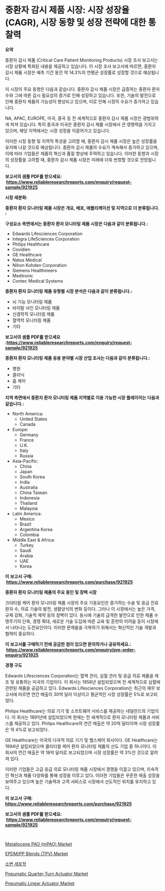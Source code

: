 <p><h1>중환자 감시 제품 시장: 시장 성장율(CAGR), 시장 동향 및 성장 전략에 대한 통찰력</h1></p><p><strong>요약</strong></p>
<p><p>중환자 감시 제품 (Critical Care Patient Monitoring Products) 시장 조사 보고서는 시장 상황에 특화된 내용을 제공하고 있습니다. 이 시장 조사 보고서에 따르면, 중환자 감시 제품 시장은 예측 기간 동안 약 14.3%의 연평균 성장률로 성장할 것으로 예상됩니다.</p><p>이 시장의 주요 동향은 다음과 같습니다. 중환자 감시 제품 시장은 급증하는 중환자 환자 수와 그에 따른 감시 필요성의 증가로 인해 성장하고 있습니다. 또한, 기술의 발전으로 인해 중환자 제품의 기능성이 향상되고 있으며, 이로 인해 시장의 수요가 증가하고 있습니다.</p><p>NA, APAC, EUROPE, 미국, 중국 등 전 세계적으로 중환자 감시 제품 시장은 광범위하게 퍼져 있습니다. 특히 중국과 미국은 중환자 감시 제품 시장에서 큰 영향력을 가지고 있으며, 해당 지역에서는 시장 성장을 이끌어가고 있습니다.</p><p>이러한 시장 동향 및 지역적 특성을 고려할 때, 중환자 감시 제품 시장은 높은 성장률을 유지해 나갈 것으로 예상됩니다. 중환자 감시 제품의 수요가 계속해서 증가하고 있으며, 이에 따라 기업들은 제품의 혁신과 품질 향상에 주력하고 있습니다. 이러한 동향과 시장의 성장률을 고려할 때, 중환자 감시 제품 시장은 미래에 더욱 번창할 것으로 전망됩니다.</p></p>
<p><strong>보고서의 샘플 PDF를 받으세요: &nbsp;<a href="https://www.reliableresearchreports.com/enquiry/request-sample/921925">https://www.reliableresearchreports.com/enquiry/request-sample/921925</a></strong></p>
<p><strong>시장 세분화:</strong></p>
<p><strong> 중환자 환자 모니터링 제품 시장은 개요, 배포, 애플리케이션 및 지역으로 더 분류됩니다. :</strong></p>
<p><strong>구성요소 측면에서는 중환자 환자 모니터링 제품 시장은 다음과 같이 분류됩니다.:</strong></p>
<p><ul><li>Edwards Lifesciences Corporation</li><li>Integra LifeSciences Corporation</li><li>Philips Healthcare</li><li>Covidien</li><li>GE Healthcare</li><li>Natus Medical</li><li>Nihon Kohden Corporation</li><li>Siemens Healthineers</li><li>Medtronic</li><li>Contec Medical Systems</li></ul></p>
<p><strong> 중환자 환자 모니터링 제품 유형별 시장 분석은 다음과 같이 분류됩니다.:</strong></p>
<p><ul><li>뇌 기능 모니터링 제품</li><li>바이탈 사인 모니터링 제품</li><li>신경학적 모니터링 제품</li><li>혈역학 모니터링 제품</li><li>기타</li></ul></p>
<p><strong>보고서의 샘플 PDF를 받으세요 :<a href="https://www.reliableresearchreports.com/enquiry/request-sample/921925">https://www.reliableresearchreports.com/enquiry/request-sample/921925</a></strong></p>
<p><strong> 중환자 환자 모니터링 제품 응용 분야별 시장 산업 조사는 다음과 같이 분류됩니다.:</strong></p>
<p><ul><li>병원</li><li>클리닉</li><li>홈 케어</li><li>기타</li></ul></p>
<p><strong>지역 측면에서 중환자 환자 모니터링 제품 지역별로 이용 가능한 시장 플레이어는 다음과 같습니다.:</strong></p>
<p><ul>
    <li>
        North America:
        <ul>
            <li>United States</li>
            <li>Canada</li>
        </ul>
    </li>
    <li>
        Europe:
        <ul>
            <li>Germany</li>
            <li>France</li>
            <li>U.K.</li>
            <li>Italy</li>
            <li>Russia</li>
        </ul>
    </li>
    <li>
        Asia-Pacific:
        <ul>
            <li>China</li>
            <li>Japan</li>
            <li>South Korea</li>
            <li>India</li>
            <li>Australia</li>
            <li>China Taiwan</li>
            <li>Indonesia</li>
            <li>Thailand</li>
            <li>Malaysia</li>
        </ul>
    </li>
    <li>
        Latin America:
        <ul>
            <li>Mexico</li>
            <li>Brazil</li>
            <li>Argentina Korea</li>
            <li>Colombia</li>
        </ul>
    </li>
    <li>
        Middle East & Africa:
        <ul>
            <li>Turkey</li>
            <li>Saudi</li>
            <li>Arabia</li>
            <li>UAE</li>
            <li>Korea</li>
        </ul>
    </li>
    </ul></p>
<p><strong>이 보고서 구매: &nbsp;<a href="https://www.reliableresearchreports.com/purchase/921925">https://www.reliableresearchreports.com/purchase/921925</a></strong></p>
<p><strong>중환자 환자 모니터링 제품의 주요 동인 및 장벽 시장</strong></p>
<p><p>크리티컬 케어 환자 모니터링 제품 시장의 주요 기동요인은 증가하는 수술 및 응급 진료 환자 수, 의료 기술의 발전, 생활양식의 변화 등이다. 그러나 이 시장에서는 높은 가격, 규제 강화, 기술적 제약 등의 장벽이 있다. 동시에 기술의 급격한 발전으로 인한 제품 수명주기의 단축, 경쟁 확대, 새로운 기술 도입에 따른 교육 및 훈련의 어려움 등이 시장에서 나타나는 도전요인이다. 이러한 문제들을 극복하기 위해서는 혁신적인 기술 개발과 협력이 중요하다.</p></p>
<p><strong>이 보고서를 구매하기 전에 궁금한 점이 있으면 문의하거나 공유하세요.: &nbsp;<a href="https://www.reliableresearchreports.com/enquiry/pre-order-enquiry/921925">https://www.reliableresearchreports.com/enquiry/pre-order-enquiry/921925</a></strong></p>
<p><strong>경쟁 구도</strong></p>
<p><p>Edwards Lifesciences Corporation는 혈액 관리, 심혈 관리 및 응급 의료 제품을 제조 및 유통하는 미국의 기업이다. 이 회사는 1958년 설립되었으며 전 세계적으로 심혈에 관련된 제품을 공급하고 있다. Edwards Lifesciences Corporation는 최근의 재무 보고서에 따르면 연간 매출이 30억 달러 이상이고 평균적인 시장 성장률은 5%로 보고되었다.</p><p>Philips Healthcare는 의료 기기 및 소프트웨어 서비스를 제공하는 네덜란드의 기업이다. 이 회사는 1891년에 설립되었으며 현재는 전 세계적으로 환자 모니터링 제품과 서비스를 제공하고 있다. Philips Healthcare의 연간 매출은 약 20억 달러이며 시장 성장률은 약 4%로 보고되었다.</p><p>GE Healthcare는 미국의 다국적 의료 기기 및 헬스케어 회사이다. GE Healthcare는 1994년 설립되었으며 클리티컬 케어 환자 모니터링 제품의 선도 기업 중 하나이다. 이 회사의 연간 매출은 약 18억 달러로 보고되었으며 시장 성장률은 약 3%인 것으로 알려져 있다.</p><p>이러한 기업들은 고급 응급 의료 모니터링 제품 시장에서 경쟁을 이끌고 있으며, 지속적인 혁신과 제품 다양화를 통해 성장을 이루고 있다. 이러한 기업들은 꾸준한 매출 성장을 보여주고 있으며 높은 기술력과 고객 서비스로 시장에서 선도적인 위치를 유지하고 있다.</p></p>
<p><strong>이 보고서 구매: &nbsp; <a href="https://www.reliableresearchreports.com/purchase/921925">https://www.reliableresearchreports.com/purchase/921925</a></strong></p>
<p><strong>보고서의 샘플 PDF를 받으세요: &nbsp;<a href="https://www.reliableresearchreports.com/enquiry/request-sample/921925">https://www.reliableresearchreports.com/enquiry/request-sample/921925</a></strong><strong></strong></p>
<p>&nbsp;</p>
<p><p><a href="https://github.com/eeaveuhhh/Market-Research-Report-List-1/blob/main/metallocene-pao-mpao-market.md">Metallocene PAO (mPAO) Market</a></p><p><a href="https://github.com/brentleyjimmiealvaradoz4l1rea/Market-Research-Report-List-1/blob/main/epdmpp-blends-tpv-market.md">EPDM/PP Blends (TPV) Market</a></p><p><a href="https://github.com/sougarounis/Market-Research-Report-List-2/blob/main/5676088182396.md">소변 세포학</a></p><p><a href="https://issuu.com/reportprime-2/docs/pneumatic-quarter-turn-actuator-market-size-2030.p">Pneumatic Quarter-Turn Actuator Market</a></p><p><a href="https://issuu.com/reportprime-2/docs/pneumatic-linear-actuator-market-size-2030.pptx">Pneumatic Linear Actuator Market</a></p></p>